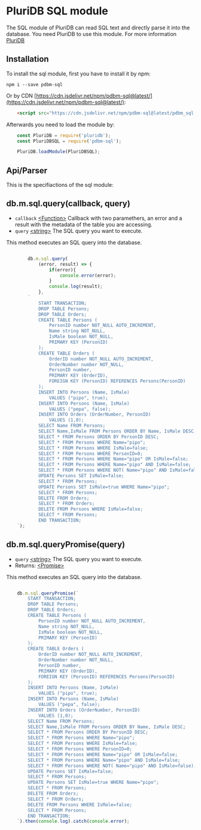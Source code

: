 # PluriDB SQL module

The SQL module of PluriDB can read SQL text and directly parse it into the database.
You need PluriDB to use this module. For more information [PluriDB](https://dandimrod.dev/PluriDB)

## Installation

To install the sql module, first you have to install it by npm:

    npm i --save pdbm-sql

Or by CDN [https://cdn.jsdelivr.net/npm/pdbm-sql@latest/](https://cdn.jsdelivr.net/npm/pdbm-sql@latest/):

```html
    <script src="https://cdn.jsdelivr.net/npm/pdbm-sql@latest/pdbm_sql.js"></script>
```

Afterwards you need to load the module by:

```js
    const PluriDB = require('pluridb');
    const PluriDBSQL = require('pdbm-sql');

    PluriDB.loadModule(PluriDBSQL);
```

## Api/Parser

This is the specifiactions of the sql module:

## db.m.sql.query(callback, query)
* `callback` [\<Function\>][function] Callback with two paramethers, an error and a result with the metadata of the table you are accessing.
* `query` [\<string\>][string] The SQL query you want to execute.

This method executes an SQL query into the database.

```js

        db.m.sql.query(
            (error, result) => {
                if(error){
                    console.error(error);
                }
                console.log(result);
            },
        `
            START TRANSACTION;
            DROP TABLE Persons;
            DROP TABLE Orders;
            CREATE TABLE Persons (
                PersonID number NOT_NULL AUTO_INCREMENT,
                Name string NOT_NULL,
                IsMale boolean NOT_NULL,
                PRIMARY KEY (PersonID)
            );
            CREATE TABLE Orders (
                OrderID number NOT_NULL AUTO_INCREMENT,
                OrderNumber number NOT_NULL,
                PersonID number,
                PRIMARY KEY (OrderID),
                FOREIGN KEY (PersonID) REFERENCES Persons(PersonID)
            );
            INSERT INTO Persons (Name, IsMale)
                VALUES ("pipo", true);
            INSERT INTO Persons (Name, IsMale)
                VALUES ("pepa", false);
            INSERT INTO Orders (OrderNumber, PersonID) 
                VALUES (1,0);
            SELECT Name FROM Persons;
            SELECT Name,IsMale FROM Persons ORDER BY Name, IsMale DESC;
            SELECT * FROM Persons ORDER BY PersonID DESC;
            SELECT * FROM Persons WHERE Name="pipo";
            SELECT * FROM Persons WHERE IsMale=false;
            SELECT * FROM Persons WHERE PersonID=0;
            SELECT * FROM Persons WHERE Name="pipo" OR IsMale=false;
            SELECT * FROM Persons WHERE Name="pipo" AND IsMale=false;
            SELECT * FROM Persons WHERE NOT( Name="pipo" AND IsMale=false);
            UPDATE Persons SET IsMale=false;
            SELECT * FROM Persons;
            UPDATE Persons SET IsMale=true WHERE Name="pipo";
            SELECT * FROM Persons;
            DELETE FROM Orders;
            SELECT * FROM Orders;
            DELETE FROM Persons WHERE IsMale=false;
            SELECT * FROM Persons;
            END TRANSACTION;
    `);

```

## db.m.sql.queryPromise(query)
* `query` [\<string\>][string] The SQL query you want to execute.
* Returns: [\<Promise\>][promise]

This method executes an SQL query into the database.

```js

    db.m.sql.queryPromise(`
        START TRANSACTION;
        DROP TABLE Persons;
        DROP TABLE Orders;
        CREATE TABLE Persons (
            PersonID number NOT_NULL AUTO_INCREMENT,
            Name string NOT_NULL,
            IsMale boolean NOT_NULL,
            PRIMARY KEY (PersonID)
        );
        CREATE TABLE Orders (
            OrderID number NOT_NULL AUTO_INCREMENT,
            OrderNumber number NOT_NULL,
            PersonID number,
            PRIMARY KEY (OrderID),
            FOREIGN KEY (PersonID) REFERENCES Persons(PersonID)
        );
        INSERT INTO Persons (Name, IsMale)
            VALUES ("pipo", true);
        INSERT INTO Persons (Name, IsMale)
            VALUES ("pepa", false);
        INSERT INTO Orders (OrderNumber, PersonID) 
            VALUES (1,0);
        SELECT Name FROM Persons;
        SELECT Name,IsMale FROM Persons ORDER BY Name, IsMale DESC;
        SELECT * FROM Persons ORDER BY PersonID DESC;
        SELECT * FROM Persons WHERE Name="pipo";
        SELECT * FROM Persons WHERE IsMale=false;
        SELECT * FROM Persons WHERE PersonID=0;
        SELECT * FROM Persons WHERE Name="pipo" OR IsMale=false;
        SELECT * FROM Persons WHERE Name="pipo" AND IsMale=false;
        SELECT * FROM Persons WHERE NOT( Name="pipo" AND IsMale=false);
        UPDATE Persons SET IsMale=false;
        SELECT * FROM Persons;
        UPDATE Persons SET IsMale=true WHERE Name="pipo";
        SELECT * FROM Persons;
        DELETE FROM Orders;
        SELECT * FROM Orders;
        DELETE FROM Persons WHERE IsMale=false;
        SELECT * FROM Persons;
        END TRANSACTION;
    `).then(console.log).catch(console.error);

```

[string]: https://developer.mozilla.org/en-US/docs/Web/JavaScript/Data_structures#string_type
[object]: https://developer.mozilla.org/en-US/docs/Web/JavaScript/Reference/Global_Objects/Object
[boolean]: https://developer.mozilla.org/en-US/docs/Web/JavaScript/Data_structures#boolean_type
[number]: https://developer.mozilla.org/en-US/docs/Web/JavaScript/Data_structures#number_type
[function]: https://developer.mozilla.org/en-US/docs/Web/JavaScript/Reference/Global_Objects/Function
[promise]: https://developer.mozilla.org/en-US/docs/Web/JavaScript/Reference/Global_Objects/Promise
[any]: https://developer.mozilla.org/en-US/docs/Web/JavaScript/Reference/Global_Objects